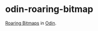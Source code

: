 # odin-roaring-bitmap
[Roaring Bitmaps](https://roaringbitmap.org) in [Odin](https://odin-lang.org).
